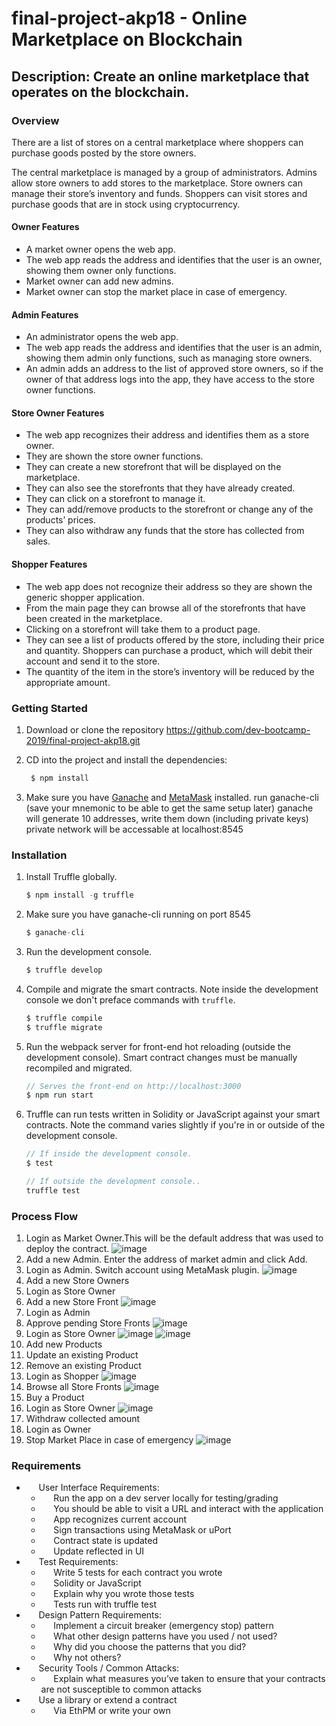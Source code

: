 # final-project-akp18 - Online Marketplace on Blockchain

## Description: Create an online marketplace that operates on the blockchain.
 
### Overview  
There are a list of stores on a central marketplace where shoppers can purchase goods posted by the store owners.

The central marketplace is managed by a group of administrators. 
Admins allow store owners to add stores to the marketplace. 
Store owners can manage their store’s inventory and funds. 
Shoppers can visit stores and purchase goods that are in stock using cryptocurrency. 

#### Owner Features 
<ul>
<li>A market owner opens the web app.</li>  
<li>The web app reads the address and identifies that the user is an owner, showing them owner only functions.</li>  
<li>Market owner can add new admins.</li>
<li>Market owner can stop the market place in case of emergency.</li>
</ul>

#### Admin Features 
<ul>
<li>An administrator opens the web app.</li>  
<li>The web app reads the address and identifies that the user is an admin, showing them admin only functions, such as managing store owners.</li>
<li>An admin adds an address to the list of approved store owners, so if the owner of that address logs into the app, they have access to the store owner functions.</li>
</ul>

#### Store Owner Features
<ul>
	<li>The web app recognizes their address and identifies them as a store owner. </li>  
	<li>They are shown the store owner functions. </li>  
	<li>They can create a new storefront that will be displayed on the marketplace. </li>  
	<li>They can also see the storefronts that they have already created. </li>  
	<li>They can click on a storefront to manage it. </li>  
	<li>They can add/remove products to the storefront or change any of the products’ prices. </li>  
	<li>They can also withdraw any funds that the store has collected from sales.</li>  
 </ul>

#### Shopper Features
<ul>
	<li>The web app does not recognize their address so they are shown the generic shopper application. </li>  
	<li>From the main page they can browse all of the storefronts that have been created in the marketplace.</li>  
 <li>Clicking on a storefront will take them to a product page. </li>  
	<li>They can see a list of products offered by the store, including their price and quantity. Shoppers can purchase a product, which will debit their account and send it to the store. </li>  
	<li>The quantity of the item in the store’s inventory will be reduced by the appropriate amount.</li>  
  </ul>
  
### Getting Started
1. Download or clone the repository
https://github.com/dev-bootcamp-2019/final-project-akp18.git

2. CD into the project and install the dependencies:
   ```javascript
    $ npm install 
    ```	
3. Make sure you have [Ganache](https://truffleframework.com/ganache) and [MetaMask](https://metamask.io/) installed.
	run ganache-cli (save your mnemonic to be able to get the same setup later)
	ganache will generate 10 addresses, write them down (including private keys)
	private network will be accessable at localhost:8545

### Installation

1. Install Truffle globally.
    ```javascript
    $ npm install -g truffle
    ```

2. Make sure you have ganache-cli running on port 8545
    ```javascript
    $ ganache-cli
    ```

3. Run the development console.
    ```javascript
    $ truffle develop
    ```

4. Compile and migrate the smart contracts. Note inside the development console we don't preface commands with `truffle`.
    ```javascript
    $ truffle compile
    $ truffle migrate
    ```

5. Run the webpack server for front-end hot reloading (outside the development console). Smart contract changes must be manually recompiled and migrated.
    ```javascript
    // Serves the front-end on http://localhost:3000
    $ npm run start
    ```

6. Truffle can run tests written in Solidity or JavaScript against your smart contracts. Note the command varies slightly if you're in or outside of the development console.
    ```javascript
    // If inside the development console.
    $ test

    // If outside the development console..
    truffle test
    ```


 ### Process Flow

1.  Login as Market Owner.This will be the default address that was used to deploy the contract.
![image](https://user-images.githubusercontent.com/43038291/51078582-dd88da00-167c-11e9-9f3c-e130cc8cf984.png)
2. 	 Add a new Admin. Enter the address of market admin and click Add.
3. 	 Login as Admin. Switch account using MetaMask plugin.
![image](https://user-images.githubusercontent.com/43038291/51078597-3193be80-167d-11e9-98ad-689d772c0e3c.png)
4. 	 Add a new Store Owners
5. 	 Login as Store Owner
6. 	 Add a new Store Front
![image](https://user-images.githubusercontent.com/43038291/51078688-132ec280-167f-11e9-81fe-5a57d7c9fbed.png)
7. 	 Login as Admin
8. 	 Approve pending Store Fronts
![image](https://user-images.githubusercontent.com/43038291/51078677-d5ca3500-167e-11e9-88e5-a673be773755.png) 
9. 	 Login as Store Owner 
![image](https://user-images.githubusercontent.com/43038291/51078644-59375680-167e-11e9-8133-8f8e33defc6c.png)
![image](https://user-images.githubusercontent.com/43038291/51078647-5d637400-167e-11e9-84c9-99f69acb79b3.png)
10.	 Add new Products
11.	 Update an existing Product
12.	 Remove an existing Product
13.	 Login as Shopper
![image](https://user-images.githubusercontent.com/43038291/51078656-85eb6e00-167e-11e9-8064-24c5ed59c52e.png)
14.	 Browse all Store Fronts
![image](https://user-images.githubusercontent.com/43038291/51078663-9e5b8880-167e-11e9-83cb-6a07876bfc82.png)
15.	 Buy a Product
16.	 Login as Store Owner 
![image](https://user-images.githubusercontent.com/43038291/51078667-a61b2d00-167e-11e9-851c-c1800fd39238.png)
17.	 Withdraw collected amount
18.    Login as Owner
19.    Stop Market Place in case of emergency 
![image](https://user-images.githubusercontent.com/43038291/51078675-cba83680-167e-11e9-9716-1ba0c03a7fbe.png)




### Requirements
   -      User Interface Requirements:
     -      Run the app on a dev server locally for testing/grading
     -      You should be able to visit a URL and interact with the application
      -      App recognizes current account
      -      Sign transactions using MetaMask or uPort
      -      Contract state is updated
      -      Update reflected in UI
   -      Test Requirements:
     -      Write 5 tests for each contract you wrote
      -      Solidity or JavaScript
     -      Explain why you wrote those tests
     -      Tests run with truffle test
   -      Design Pattern Requirements:
     -      Implement a circuit breaker (emergency stop) pattern
     -      What other design patterns have you used / not used?
      -      Why did you choose the patterns that you did?
      -      Why not others?
   -      Security Tools / Common Attacks:
     -      Explain what measures you’ve taken to ensure that your contracts are not susceptible to common attacks
   -      Use a library or extend a contract
     -      Via EthPM or write your own

